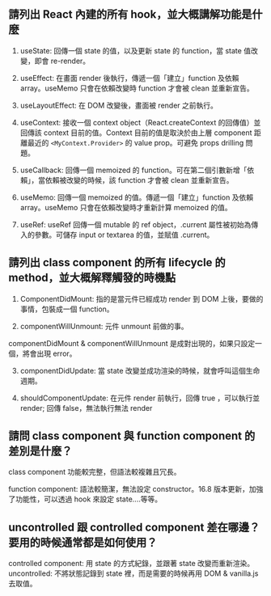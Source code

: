 ## 請列出 React 內建的所有 hook，並大概講解功能是什麼

1. useState: 回傳一個 state 的值，以及更新 state 的 function，當 state 值改變，即會 re-render。

2. useEffect: 在畫面 render 後執行，傳遞一個「建立」function 及依賴 array。useMemo 只會在依賴改變時 function 才會被 clean 並重新宣告。

3. useLayoutEffect: 在 DOM 改變後，畫面被 render 之前執行。

4. useContext: 接收一個 context object（React.createContext 的回傳值）並回傳該 context 目前的值。Context 目前的值是取決於由上層 component 距離最近的 `<MyContext.Provider>` 的 value prop。可避免 props drilling 問題。

5. useCallback: 回傳一個 memoized 的 function。可在第二個引數新增「依賴」，當依賴被改變的時候，該 function 才會被 clean 並重新宣告。

6. useMemo: 回傳一個 memoized 的值。傳遞一個「建立」function 及依賴 array。useMemo 只會在依賴改變時才重新計算 memoized 的值。

7. useRef: useRef 回傳一個 mutable 的 ref object，.current 屬性被初始為傳入的參數。可儲存 input or textarea 的值，並賦值 .current。


## 請列出 class component 的所有 lifecycle 的 method，並大概解釋觸發的時機點

1. ComponentDidMount: 指的是當元件已經成功 render 到 DOM 上後，要做的事情，包裝成一個 function。

2. componentWillUnmount: 元件 unmount 前做的事。

componentDidMount & componentWillUnmount 是成對出現的，如果只設定一個，將會出現 error。

3. componentDidUpdate: 當 state 改變並成功渲染的時候，就會呼叫這個生命週期。

4. shouldComponentUpdate: 在元件 render 前執行，回傳 true ，可以執行並 render; 回傳 false，無法執行無法 render

## 請問 class component 與 function component 的差別是什麼？

class component 功能較完整，但語法較複雜且冗長。

function component: 語法較簡潔，無法設定 constructor。16.8 版本更新，加強了功能性，可以透過 hook 來設定 state....等等。

## uncontrolled 跟 controlled component 差在哪邊？要用的時候通常都是如何使用？

controlled component: 用 state 的方式紀錄，並跟著 state 改變而重新渲染。
uncontrolled: 不將狀態記錄到 state 裡，而是需要的時候再用 DOM & vanilla.js去取值。